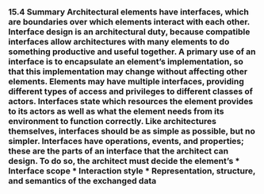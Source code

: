 ### 15.4 Summary Architectural elements have interfaces, which are boundaries over which elements interact with each other. Interface design is an architectural duty, because compatible interfaces allow architectures with many elements to do something productive and useful together. A primary use of an interface is to encapsulate an element’s implementation, so that this implementation may change without affecting other elements. Elements may have multiple interfaces, providing different types of access and privileges to different classes of actors. Interfaces state which resources the element provides to its actors as well as what the element needs from its environment to function correctly. Like architectures themselves, interfaces should be as simple as possible, but no simpler. Interfaces have operations, events, and properties; these are the parts of an interface that the architect can design. To do so, the architect must decide the element’s *  Interface scope *  Interaction style *  Representation, structure, and semantics of the exchanged data
